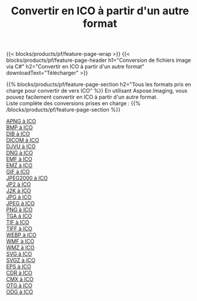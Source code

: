 ﻿---
title: Convertir en ICO à partir d'un autre format 
weight: 3920
url: /fr/net/conversion/to/ico 
lang: fr
langdirlevel: 2
locales: zh-hans,ja,it,ru,de,es,fr,nl,id,lt,pl,pt,vi,tr,ko,zh-hant,ar,hi,th,sv,cs,uk,he
description: En utilisant Aspose.Imaging, vous pouvez facilement convertir en ICO à partir d'un autre format
---

{{< blocks/products/pf/feature-page-wrap >}}
{{< blocks/products/pf/feature-page-header h1="Conversion de fichiers image via C#" h2="Convertir en ICO à partir d'un autre format" downloadText="Télécharger" >}}


{{% blocks/products/pf/feature-page-section  h2="Tous les formats pris en charge pour convertir de vers ICO" %}}
En utilisant Aspose.Imaging, vous pouvez facilement convertir en ICO à partir d'un autre format.
<br/>
Liste complète des conversions prises en charge :
{{% /blocks/products/pf/feature-page-section %}}
<div class="container-fluid productfamilypage bg-gray">
    <div class="convertypes bg-gray agp-content section">
        <div class="container">
		<div class="row other-converters">
		    <div class='col-md-2 other-converter remove-lp remove-rp'><a href="/imaging/fr/net/conversion/apng-to-ico" >APNG à ICO</a></div>
<div class='col-md-2 other-converter remove-lp remove-rp'><a href="/imaging/fr/net/conversion/bmp-to-ico" >BMP à ICO</a></div>
<div class='col-md-2 other-converter remove-lp remove-rp'><a href="/imaging/fr/net/conversion/dib-to-ico" >DIB à ICO</a></div>
<div class='col-md-2 other-converter remove-lp remove-rp'><a href="/imaging/fr/net/conversion/dicom-to-ico" >DICOM à ICO</a></div>
<div class='col-md-2 other-converter remove-lp remove-rp'><a href="/imaging/fr/net/conversion/djvu-to-ico" >DJVU à ICO</a></div>
<div class='col-md-2 other-converter remove-lp remove-rp'><a href="/imaging/fr/net/conversion/dng-to-ico" >DNG à ICO</a></div>
<div class='col-md-2 other-converter remove-lp remove-rp'><a href="/imaging/fr/net/conversion/emf-to-ico" >EMF à ICO</a></div>
<div class='col-md-2 other-converter remove-lp remove-rp'><a href="/imaging/fr/net/conversion/emz-to-ico" >EMZ à ICO</a></div>
<div class='col-md-2 other-converter remove-lp remove-rp'><a href="/imaging/fr/net/conversion/gif-to-ico" >GIF à ICO</a></div>
<div class='col-md-2 other-converter remove-lp remove-rp'><a href="/imaging/fr/net/conversion/jpeg2000-to-ico" >JPEG2000 à ICO</a></div>
<div class='col-md-2 other-converter remove-lp remove-rp'><a href="/imaging/fr/net/conversion/jp2-to-ico" >JP2 à ICO</a></div>
<div class='col-md-2 other-converter remove-lp remove-rp'><a href="/imaging/fr/net/conversion/j2k-to-ico" >J2K à ICO</a></div>
<div class='col-md-2 other-converter remove-lp remove-rp'><a href="/imaging/fr/net/conversion/jpg-to-ico" >JPG à ICO</a></div>
<div class='col-md-2 other-converter remove-lp remove-rp'><a href="/imaging/fr/net/conversion/jpeg-to-ico" >JPEG à ICO</a></div>
<div class='col-md-2 other-converter remove-lp remove-rp'><a href="/imaging/fr/net/conversion/png-to-ico" >PNG à ICO</a></div>
<div class='col-md-2 other-converter remove-lp remove-rp'><a href="/imaging/fr/net/conversion/tga-to-ico" >TGA à ICO</a></div>
<div class='col-md-2 other-converter remove-lp remove-rp'><a href="/imaging/fr/net/conversion/tif-to-ico" >TIF à ICO</a></div>
<div class='col-md-2 other-converter remove-lp remove-rp'><a href="/imaging/fr/net/conversion/tiff-to-ico" >TIFF à ICO</a></div>
<div class='col-md-2 other-converter remove-lp remove-rp'><a href="/imaging/fr/net/conversion/webp-to-ico" >WEBP à ICO</a></div>
<div class='col-md-2 other-converter remove-lp remove-rp'><a href="/imaging/fr/net/conversion/wmf-to-ico" >WMF à ICO</a></div>
<div class='col-md-2 other-converter remove-lp remove-rp'><a href="/imaging/fr/net/conversion/wmz-to-ico" >WMZ à ICO</a></div>
<div class='col-md-2 other-converter remove-lp remove-rp'><a href="/imaging/fr/net/conversion/svg-to-ico" >SVG à ICO</a></div>
<div class='col-md-2 other-converter remove-lp remove-rp'><a href="/imaging/fr/net/conversion/svgz-to-ico" >SVGZ à ICO</a></div>
<div class='col-md-2 other-converter remove-lp remove-rp'><a href="/imaging/fr/net/conversion/eps-to-ico" >EPS à ICO</a></div>
<div class='col-md-2 other-converter remove-lp remove-rp'><a href="/imaging/fr/net/conversion/cdr-to-ico" >CDR à ICO</a></div>
<div class='col-md-2 other-converter remove-lp remove-rp'><a href="/imaging/fr/net/conversion/cmx-to-ico" >CMX à ICO</a></div>
<div class='col-md-2 other-converter remove-lp remove-rp'><a href="/imaging/fr/net/conversion/otg-to-ico" >OTG à ICO</a></div>
<div class='col-md-2 other-converter remove-lp remove-rp'><a href="/imaging/fr/net/conversion/odg-to-ico" >ODG à ICO</a></div>
                </div>
        </div>
    </div>
</div>
<br/>

